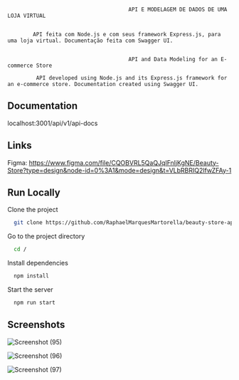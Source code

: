 ﻿                                          API E MODELAGEM DE DADOS DE UMA LOJA VIRTUAL


            API feita com Node.js e com seus framework Express.js, para uma loja virtual. Documentação feita com Swagger UI.


                                          API and Data Modeling for an E-commerce Store
                        
             API developed using Node.js and its Express.js framework for an e-commerce store. Documentation created using Swagger UI.

                                





## Documentation

localhost:3001/api/v1/api-docs
## Links

Figma: https://www.figma.com/file/CQOBVRL5QaQJqIFnljKgNE/Beauty-Store?type=design&node-id=0%3A1&mode=design&t=VLbRBRIQ2lfwZFAy-1
## Run Locally

Clone the project

```bash
  git clone https://github.com/RaphaelMarquesMartorella/beauty-store-api.git
```

Go to the project directory

```bash
  cd /
```

Install dependencies

```bash
  npm install
```

Start the server

```bash
  npm run start
```


## Screenshots

![Screenshot (95)](https://github.com/RaphaelMarquesMartorella/beauty-store-api/assets/118463534/c700980e-9eec-4e6c-8b91-671ff206c01d)


![Screenshot (96)](https://github.com/RaphaelMarquesMartorella/beauty-store-api/assets/118463534/2aa54728-4d4e-4a5e-b6c6-83b711ee41a9)



![Screenshot (97)](https://github.com/RaphaelMarquesMartorella/beauty-store-api/assets/118463534/625cfea6-e7ae-42fc-8f0b-9f0889da64ad)





